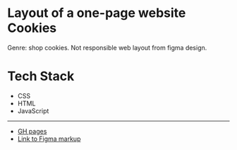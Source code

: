 Layout of a one-page website Cookies
===

Genre: shop cookies. 
Not responsible web layout from figma design.

Tech Stack
===

* CSS
* HTML
* JavaScript

---

* [GH pages](https://aecomerce.github.io/Cookies-landing/)
* [Link to Figma markup](https://www.figma.com/design/LjKGNs4EdzeIsN11uvNfvi/landing?m=auto&t=WJiTTL3GAPw66zfX-6)
